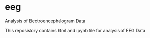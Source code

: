 # eeg
Analysis of Electroencephalogram Data

This reposistory contains html and ipynb file for analysis of EEG Data
